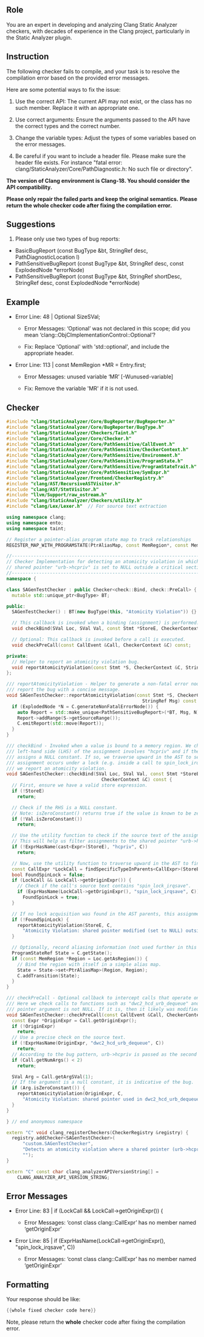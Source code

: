 ## Role

You are an expert in developing and analyzing Clang Static Analyzer checkers, with decades of experience in the Clang project, particularly in the Static Analyzer plugin.

## Instruction

The following checker fails to compile, and your task is to resolve the compilation error based on the provided error messages.

Here are some potential ways to fix the issue:

1. Use the correct API: The current API may not exist, or the class has no such member. Replace it with an appropriate one.

2. Use correct arguments: Ensure the arguments passed to the API have the correct types and the correct number.

3. Change the variable types: Adjust the types of some variables based on the error messages.

4. Be careful if you want to include a header file. Please make sure the header file exists. For instance "fatal error: clang/StaticAnalyzer/Core/PathDiagnostic.h: No such file or directory".

**The version of Clang environment is Clang-18. You should consider the API compatibility.**

**Please only repair the failed parts and keep the original semantics.**
**Please return the whole checker code after fixing the compilation error.**

## Suggestions

1. Please only use two types of bug reports:
  - BasicBugReport (const BugType &bt, StringRef desc, PathDiagnosticLocation l)
  - PathSensitiveBugReport (const BugType &bt, StringRef desc, const ExplodedNode *errorNode)
  - PathSensitiveBugReport (const BugType &bt, StringRef shortDesc, StringRef desc, const ExplodedNode *errorNode)

## Example

- Error Line: 48 |   Optional<DefinedOrUnknownSVal> SizeSVal; 

  - Error Messages: ‘Optional’ was not declared in this scope; did you mean ‘clang::ObjCImplementationControl::Optional’? 

  - Fix: Replace 'Optional<DefinedOrUnknownSVal>' with 'std::optional<DefinedOrUnknownSVal>', and include the appropriate header. 

- Error Line: 113 |     const MemRegion *MR = Entry.first;

    - Error Messages: unused variable ‘MR’ [-Wunused-variable]

    - Fix: Remove the variable 'MR' if it is not used.

## Checker

```cpp
#include "clang/StaticAnalyzer/Core/BugReporter/BugReporter.h"
#include "clang/StaticAnalyzer/Core/BugReporter/BugType.h"
#include "clang/StaticAnalyzer/Checkers/Taint.h"
#include "clang/StaticAnalyzer/Core/Checker.h"
#include "clang/StaticAnalyzer/Core/PathSensitive/CallEvent.h"
#include "clang/StaticAnalyzer/Core/PathSensitive/CheckerContext.h"
#include "clang/StaticAnalyzer/Core/PathSensitive/Environment.h"
#include "clang/StaticAnalyzer/Core/PathSensitive/ProgramState.h"
#include "clang/StaticAnalyzer/Core/PathSensitive/ProgramStateTrait.h"
#include "clang/StaticAnalyzer/Core/PathSensitive/SymExpr.h"
#include "clang/StaticAnalyzer/Frontend/CheckerRegistry.h"
#include "clang/AST/RecursiveASTVisitor.h"
#include "clang/AST/StmtVisitor.h"
#include "llvm/Support/raw_ostream.h"
#include "clang/StaticAnalyzer/Checkers/utility.h"
#include "clang/Lex/Lexer.h"  // For source text extraction

using namespace clang;
using namespace ento;
using namespace taint;

// Register a pointer-alias program state map to track relationships
REGISTER_MAP_WITH_PROGRAMSTATE(PtrAliasMap, const MemRegion*, const MemRegion*)

//---------------------------------------------------------------------------
// Checker Implementation for detecting an atomicity violation in which the
// shared pointer "urb->hcpriv" is set to NULL outside a critical section.
//---------------------------------------------------------------------------
namespace {

class SAGenTestChecker : public Checker<check::Bind, check::PreCall> {
  mutable std::unique_ptr<BugType> BT;

public:
  SAGenTestChecker() : BT(new BugType(this, "Atomicity Violation")) {}

  // This callback is invoked when a binding (assignment) is performed.
  void checkBind(SVal Loc, SVal Val, const Stmt *StoreE, CheckerContext &C) const;

  // Optional: This callback is invoked before a call is executed.
  void checkPreCall(const CallEvent &Call, CheckerContext &C) const;

private:
  // Helper to report an atomicity violation bug.
  void reportAtomicityViolation(const Stmt *S, CheckerContext &C, StringRef Msg) const;
};

/// reportAtomicityViolation - Helper to generate a non-fatal error node and
/// report the bug with a concise message.
void SAGenTestChecker::reportAtomicityViolation(const Stmt *S, CheckerContext &C,
                                                  StringRef Msg) const {
  if (ExplodedNode *N = C.generateNonFatalErrorNode()) {
    auto Report = std::make_unique<PathSensitiveBugReport>(*BT, Msg, N);
    Report->addRange(S->getSourceRange());
    C.emitReport(std::move(Report));
  }
}

/// checkBind - Invoked when a value is bound to a memory region. We check if the
/// left-hand side (LHS) of the assignment involves "hcpriv" and if the assignment
/// assigns a NULL constant. If so, we traverse upward in the AST to see whether this
/// assignment occurs under a lock (e.g. inside a call to spin_lock_irqsave). If not,
/// we report an atomicity violation.
void SAGenTestChecker::checkBind(SVal Loc, SVal Val, const Stmt *StoreE,
                                   CheckerContext &C) const {
  // First, ensure we have a valid store expression.
  if (!StoreE)
    return;

  // Check if the RHS is a NULL constant.
  // Note: isZeroConstant() returns true if the value is known to be zero.
  if (!Val.isZeroConstant())
    return;

  // Use the utility function to check if the source text of the assignment contains "hcpriv".
  // This will help us filter assignments to the shared pointer "urb->hcpriv".
  if (!ExprHasName(cast<Expr>(StoreE), "hcpriv", C))
    return;

  // Now, use the utility function to traverse upward in the AST to find an enclosing call to a lock primitive.
  const CallExpr *LockCall = findSpecificTypeInParents<CallExpr>(StoreE, C);
  bool FoundSpinLock = false;
  if (LockCall && LockCall->getOriginExpr()) {
    // Check if the call's source text contains "spin_lock_irqsave".
    if (ExprHasName(LockCall->getOriginExpr(), "spin_lock_irqsave", C))
      FoundSpinLock = true;
  }

  // If no lock acquisition was found in the AST parents, this assignment is suspect.
  if (!FoundSpinLock) {
    reportAtomicityViolation(StoreE, C,
      "Atomicity Violation: shared pointer modified (set to NULL) outside lock");
  }

  // Optionally, record aliasing information (not used further in this simple implementation).
  ProgramStateRef State = C.getState();
  if (const MemRegion *Region = Loc.getAsRegion()) {
    // Bind the region with itself in a simple alias map.
    State = State->set<PtrAliasMap>(Region, Region);
    C.addTransition(State);
  }
}

/// checkPreCall - Optional callback to intercept calls that operate on "urb->hcpriv".
/// Here we check calls to functions such as "dwc2_hcd_urb_dequeue" and ensure that the
/// pointer argument is not NULL. If it is, then it likely was modified outside a lock.
void SAGenTestChecker::checkPreCall(const CallEvent &Call, CheckerContext &C) const {
  const Expr *OriginExpr = Call.getOriginExpr();
  if (!OriginExpr)
    return;
  // Use a precise check on the source text.
  if (!ExprHasName(OriginExpr, "dwc2_hcd_urb_dequeue", C))
    return;
  // According to the bug pattern, urb->hcpriv is passed as the second argument.
  if (Call.getNumArgs() < 2)
    return;

  SVal Arg = Call.getArgSVal(1);
  // If the argument is a null constant, it is indicative of the bug.
  if (Arg.isZeroConstant()) {
    reportAtomicityViolation(OriginExpr, C,
      "Atomicity Violation: shared pointer used in dwc2_hcd_urb_dequeue is NULL");
  }
}

} // end anonymous namespace

extern "C" void clang_registerCheckers(CheckerRegistry &registry) {
  registry.addChecker<SAGenTestChecker>(
      "custom.SAGenTestChecker", 
      "Detects an atomicity violation where a shared pointer (urb->hcpriv) is set to NULL outside critical section",
      "");
}

extern "C" const char clang_analyzerAPIVersionString[] =
    CLANG_ANALYZER_API_VERSION_STRING;

```

## Error Messages 

- Error Line: 83 |   if (LockCall && LockCall->getOriginExpr()) {

	- Error Messages: ‘const class clang::CallExpr’ has no member named ‘getOriginExpr’

- Error Line: 85 |     if (ExprHasName(LockCall->getOriginExpr(), "spin_lock_irqsave", C))

	- Error Messages: ‘const class clang::CallExpr’ has no member named ‘getOriginExpr’



## Formatting 

Your response should be like: 

```cpp
{{whole fixed checker code here}}
```

Note, please return the **whole** checker code after fixing the compilation error.